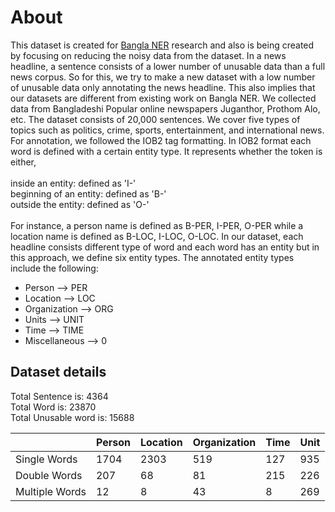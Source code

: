# About
This dataset is created for [Bangla NER](https://github.com/neon-p/bangla-ner-bilstm-with-fasttext-word2vec-embeddings/tree/master) research and also is being created by focusing on reducing the noisy data from the dataset. In a news headline, a sentence consists of a lower number of unusable data than a full news corpus. So for this, we try to make a new dataset with a low number of unusable data only annotating the news headline. This also implies that our datasets are different from existing work on Bangla NER. We collected data from Bangladeshi Popular online newspapers Juganthor, Prothom Alo, etc. The dataset consists of 20,000 sentences. We cover five types of topics such as politics, crime, sports, entertainment, and international news. For annotation, we followed the IOB2 tag formatting. In IOB2 format each word is defined with a certain entity type. It represents whether the token is either,<br><br>
inside an entity: defined as 'I-'<br>
beginning of an entity: defined as 'B-'<br>
outside the entity: defined as 'O-'<br><br>
For instance, a person name is defined as B-PER, I-PER, O-PER while a location name is defined as B-LOC, I-LOC, O-LOC. In our dataset, each headline consists different type of word and each word has an entity but in this approach, we define six entity types. The annotated entity types include the following:
- Person --> PER
- Location --> LOC
- Organization --> ORG
- Units --> UNIT
- Time --> TIME
- Miscellaneous --> 0


## Dataset details

Total Sentence is: 4364<br>
Total Word is: 23870<br>
Total Unusable word is: 15688<br>

||Person  | Location  | Organization | Time | Unit|
| ---- | --- | --- | --- | --- | --- |
|Single Words|1704|2303|519|127|935|
|Double Words|207|68|81|215|226|
|Multiple Words|12|8|43|8|269|

